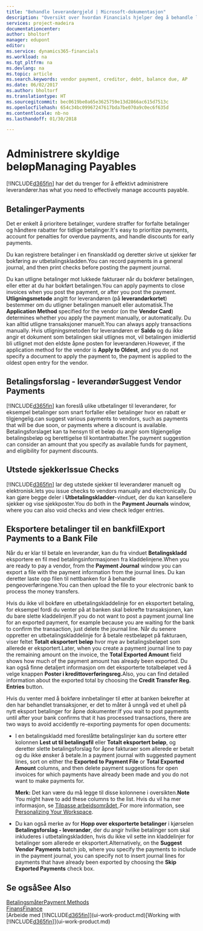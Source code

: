 ```yaml
---
title: "Behandle leverandørgjeld | Microsoft-dokumentasjon"
description: "Oversikt over hvordan Financials hjelper deg å behandle leverandørgjeld, inkludert leverandørbetalinger, kreditorer, gjeld og forfalt saldo."
services: project-madeira
documentationcenter: 
author: bholtorf
manager: edupont
editor: 
ms.service: dynamics365-financials
ms.workload: na
ms.tgt_pltfrm: na
ms.devlang: na
ms.topic: article
ms.search.keywords: vendor payment, creditor, debt, balance due, AP
ms.date: 06/02/2017
ms.author: bholtorf
ms.translationtype: HT
ms.sourcegitcommit: bec0619be0a65e3625759e13d2866ac615d7513c
ms.openlocfilehash: 654c34bc09967247617bda7be070a9c0ec6f635d
ms.contentlocale: nb-no
ms.lasthandoff: 01/30/2018

---
```

# <a name="managing-payables"></a><span data-ttu-id="2adca-103">Administrere skyldige beløp</span><span class="sxs-lookup"><span data-stu-id="2adca-103">Managing Payables</span></span>
[!INCLUDE[d365fin](includes/d365fin_md.md)] <span data-ttu-id="2adca-104"> har det du trenger for å effektivt administrere leverandører.</span><span class="sxs-lookup"><span data-stu-id="2adca-104">has what you need to effectively manage accounts payable.</span></span>  

## <a name="payments"></a><span data-ttu-id="2adca-105">Betalinger</span><span class="sxs-lookup"><span data-stu-id="2adca-105">Payments</span></span>
<span data-ttu-id="2adca-106">Det er enkelt å prioritere betalinger, vurdere straffer for forfalte betalinger og håndtere rabatter for tidlige betalinger.</span><span class="sxs-lookup"><span data-stu-id="2adca-106">It's easy to prioritize payments, account for penalties for overdue payments, and handle discounts for early payments.</span></span>

<span data-ttu-id="2adca-107">Du kan registrere betalinger i en finanskladd og deretter skrive ut sjekker før bokføring av utbetalingskladden.</span><span class="sxs-lookup"><span data-stu-id="2adca-107">You can record payments in a general journal, and then print checks before posting the payment journal.</span></span>

<span data-ttu-id="2adca-108">Du kan utligne betalinger mot lukkede fakturaer når du bokfører betalingen, eller etter at du har bokført betalingen.</span><span class="sxs-lookup"><span data-stu-id="2adca-108">You can apply payments to close invoices when you post the payment, or after you post the payment.</span></span> <span data-ttu-id="2adca-109">**Utligningsmetode** angitt for leverandøren (på **leverandørkortet**) bestemmer om du utligner betalingen manuelt eller automatisk.</span><span class="sxs-lookup"><span data-stu-id="2adca-109">The **Application Method** specified for the vendor (on the **Vendor Card**) determines whether you apply the payment manually, or automatically.</span></span> <span data-ttu-id="2adca-110">Du kan alltid utligne transaksjoner manuelt.</span><span class="sxs-lookup"><span data-stu-id="2adca-110">You can always apply transactions manually.</span></span> <span data-ttu-id="2adca-111">Hvis utligningsmetoden for leverandøren er **Saldo** og du ikke angir et dokument som betalingen skal utlignes mot, vil betalingen imidlertid bli utlignet mot den eldste åpne posten for leverandøren.</span><span class="sxs-lookup"><span data-stu-id="2adca-111">However, if the application method for the vendor is **Apply to Oldest**, and you do not specify a document to apply the payment to, the payment is applied to the oldest open entry for the vendor.</span></span>

## <a name="suggest-vendor-payments"></a><span data-ttu-id="2adca-112">Betalingsforslag - leverandør</span><span class="sxs-lookup"><span data-stu-id="2adca-112">Suggest Vendor Payments</span></span>
[!INCLUDE[d365fin](includes/d365fin_md.md)] <span data-ttu-id="2adca-113"> kan foreslå ulike utbetalinger til leverandører, for eksempel betalinger som snart forfaller eller betalinger hvor en rabatt er tilgjengelig.</span><span class="sxs-lookup"><span data-stu-id="2adca-113">can suggest various payments to vendors, such as payments that will be due soon, or payments where a discount is available.</span></span> <span data-ttu-id="2adca-114">Betalingsforslaget kan ta hensyn til et beløp du angir som tilgjengelige betalingsbeløp og berettigelse til kontantrabatter.</span><span class="sxs-lookup"><span data-stu-id="2adca-114">The payment suggestion can consider an amount that you specify as available funds for payment, and eligibility for payment discounts.</span></span>

## <a name="issue-checks"></a><span data-ttu-id="2adca-115">Utstede sjekker</span><span class="sxs-lookup"><span data-stu-id="2adca-115">Issue Checks</span></span>
[!INCLUDE[d365fin](includes/d365fin_md.md)] <span data-ttu-id="2adca-116"> lar deg utstede sjekker til leverandører manuelt og elektronisk.</span><span class="sxs-lookup"><span data-stu-id="2adca-116">lets you issue checks to vendors manually and electronically.</span></span> <span data-ttu-id="2adca-117">Du kan gjøre begge deler i **Utbetalingskladder**-vinduet, der du kan kansellere sjekker og vise sjekkposter.</span><span class="sxs-lookup"><span data-stu-id="2adca-117">You do both in the **Payment Journals** window, where you can also void checks and view check ledger entries.</span></span>

## <a name="export-payments-to-a-bank-file"></a><span data-ttu-id="2adca-118">Eksportere betalinger til en bankfil</span><span class="sxs-lookup"><span data-stu-id="2adca-118">Export Payments to a Bank File</span></span>
<span data-ttu-id="2adca-119">Når du er klar til betale en leverandør, kan du fra vinduet **Betalingskladd** eksportere en fil med betalingsinformasjonen fra kladdelinjene.</span><span class="sxs-lookup"><span data-stu-id="2adca-119">When you are ready to pay a vendor, from the **Payment Journal** window you can export a file with the payment information from the journal lines.</span></span> <span data-ttu-id="2adca-120">Du kan deretter laste opp filen til nettbanken for å behandle pengeoverføringene.</span><span class="sxs-lookup"><span data-stu-id="2adca-120">You can then upload the file to your electronic bank to process the money transfers.</span></span>

<span data-ttu-id="2adca-121">Hvis du ikke vil bokføre en utbetalingskladdelinje for en eksportert betaling, for eksempel fordi du venter på at banken skal bekrefte transaksjonen, kan du bare slette kladdelinjen.</span><span class="sxs-lookup"><span data-stu-id="2adca-121">If you do not want to post a payment journal line for an exported payment, for example because you are waiting for the bank to confirm the transaction, just delete the journal line.</span></span> <span data-ttu-id="2adca-122">Når du senere oppretter en utbetalingskladdelinje for å betale restbeløpet på fakturaen, viser feltet **Totalt eksportert beløp** hvor mye av betalingsbeløpet som allerede er eksportert.</span><span class="sxs-lookup"><span data-stu-id="2adca-122">Later, when you create a payment journal line to pay the remaining amount on the invoice, the **Total Exported Amount** field shows how much of the payment amount has already been exported.</span></span> <span data-ttu-id="2adca-123">Du kan også finne detaljert informasjon om det eksporterte totalbeløpet ved å velge knappen **Poster i kredittoverføringsreg.**</span><span class="sxs-lookup"><span data-stu-id="2adca-123">Also, you can find detailed information about the exported total by choosing the **Credit Transfer Reg. Entries** button.</span></span>

<span data-ttu-id="2adca-124">Hvis du venter med å bokføre innbetalinger til etter at banken bekrefter at den har behandlet transaksjoner, er det to måter å unngå ved et uhell på nytt eksport betalinger for åpne dokumenter:</span><span class="sxs-lookup"><span data-stu-id="2adca-124">If you wait to post payments until after your bank confirms that it has processed transactions, there are two ways to avoid accidently re-exporting payments for open documents:</span></span>  

* <span data-ttu-id="2adca-125">I en betalingskladd med foreslåtte betalingslinjer kan du sortere etter kolonnen **Lest ut til betalingsfil** eller **Totalt eksportert beløp**, og deretter slette betalingsforslag for åpne fakturaer som allerede er betalt og du ikke ønsker å betale.</span><span class="sxs-lookup"><span data-stu-id="2adca-125">In a payment journal with suggested payment lines, sort on either the **Exported to Payment File** or **Total Exported Amount** columns, and then delete payment suggestions for open invoices for which payments have already been made and you do not want to make payments for.</span></span>

    <span data-ttu-id="2adca-126">**Merk:** Det kan være du må legge til disse kolonnene i oversikten.</span><span class="sxs-lookup"><span data-stu-id="2adca-126">**Note** You might have to add these columns to the list.</span></span> <span data-ttu-id="2adca-127">Hvis du vil ha mer informasjon, se [Tilpasse arbeidsområdet ](ui-personalization-user.md).</span><span class="sxs-lookup"><span data-stu-id="2adca-127">For more information, see [Personalizing Your Workspace](ui-personalization-user.md).</span></span>  
* <span data-ttu-id="2adca-128">Du kan også merke av for **Hopp over eksporterte betalinger** i kjørselen **Betalingsforslag - leverandør**, der du angir hvilke betalinger som skal inkluderes i utbetalingskladden, hvis du ikke vil sette inn kladdelinjer for betalinger som allerede er eksportert.</span><span class="sxs-lookup"><span data-stu-id="2adca-128">Alternatively, on the **Suggest Vendor Payments** batch job, where you specify the payments to include in the payment journal, you can specify not to insert journal lines for payments that have already been exported by choosing the **Skip Exported Payments** check box.</span></span>

## <a name="see-also"></a><span data-ttu-id="2adca-129">Se også</span><span class="sxs-lookup"><span data-stu-id="2adca-129">See Also</span></span>
[<span data-ttu-id="2adca-130">Betalingsmåter</span><span class="sxs-lookup"><span data-stu-id="2adca-130">Payment Methods</span></span>](finance-payment-methods.md)  
[<span data-ttu-id="2adca-131">Finans</span><span class="sxs-lookup"><span data-stu-id="2adca-131">Finance</span></span>](finance.md)  
<span data-ttu-id="2adca-132">[Arbeide med [!INCLUDE[d365fin](includes/d365fin_md.md)]](ui-work-product.md)</span><span class="sxs-lookup"><span data-stu-id="2adca-132">[Working with [!INCLUDE[d365fin](includes/d365fin_md.md)]](ui-work-product.md)</span></span>

